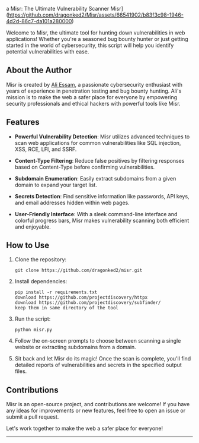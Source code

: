 a
 Misr: The Ultimate Vulnerability Scanner
Misr](https://github.com/dragonked2/Misr/assets/66541902/b83f3c98-1946-4d2d-86c7-da101a280000)

Welcome to Misr, the ultimate tool for hunting down vulnerabilities in web applications! Whether you're a seasoned bug bounty hunter or just getting started in the world of cybersecurity, this script will help you identify potential vulnerabilities with ease.

## About the Author

Misr is created by [Ali Essam](https://github.com/dragonked2), a passionate cybersecurity enthusiast with years of experience in penetration testing and bug bounty hunting. Ali's mission is to make the web a safer place for everyone by empowering security professionals and ethical hackers with powerful tools like Misr.

## Features

- **Powerful Vulnerability Detection**: Misr utilizes advanced techniques to scan web applications for common vulnerabilities like SQL injection, XSS, RCE, LFI, and SSRF.
  
- **Content-Type Filtering**: Reduce false positives by filtering responses based on Content-Type before confirming vulnerabilities.

- **Subdomain Enumeration**: Easily extract subdomains from a given domain to expand your target list.

- **Secrets Detection**: Find sensitive information like passwords, API keys, and email addresses hidden within web pages.

- **User-Friendly Interface**: With a sleek command-line interface and colorful progress bars, Misr makes vulnerability scanning both efficient and enjoyable.

## How to Use

1. Clone the repository:
   ```
   git clone https://github.com/dragonked2/misr.git
   ```

2. Install dependencies:
   ```
   pip install -r requirements.txt
   download https://github.com/projectdiscovery/httpx
   download https://github.com/projectdiscovery/subfinder/
   keep them in same directory of the tool
   ```

3. Run the script:
   ```
   python misr.py
   ```

4. Follow the on-screen prompts to choose between scanning a single website or extracting subdomains from a domain.

5. Sit back and let Misr do its magic! Once the scan is complete, you'll find detailed reports of vulnerabilities and secrets in the specified output files.

## Contributions

Misr is an open-source project, and contributions are welcome! If you have any ideas for improvements or new features, feel free to open an issue or submit a pull request.

Let's work together to make the web a safer place for everyone!

---
